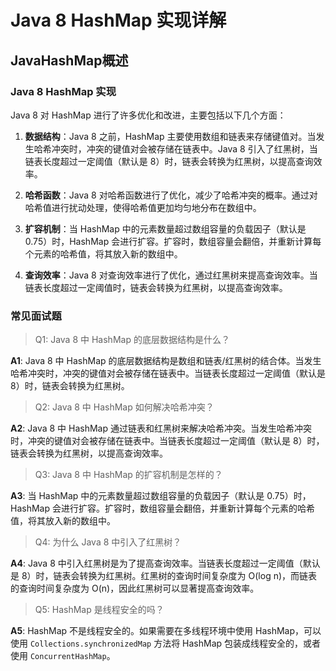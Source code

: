 # Java 8 HashMap 实现详解

## JavaHashMap概述

<!-- notecardId: 1735049283290 -->

### Java 8 HashMap 实现

Java 8 对 HashMap 进行了许多优化和改进，主要包括以下几个方面：

1. **数据结构**：Java 8 之前，HashMap 主要使用数组和链表来存储键值对。当发生哈希冲突时，冲突的键值对会被存储在链表中。Java 8 引入了红黑树，当链表长度超过一定阈值（默认是 8）时，链表会转换为红黑树，以提高查询效率。

2. **哈希函数**：Java 8 对哈希函数进行了优化，减少了哈希冲突的概率。通过对哈希值进行扰动处理，使得哈希值更加均匀地分布在数组中。

3. **扩容机制**：当 HashMap 中的元素数量超过数组容量的负载因子（默认是 0.75）时，HashMap 会进行扩容。扩容时，数组容量会翻倍，并重新计算每个元素的哈希值，将其放入新的数组中。

4. **查询效率**：Java 8 对查询效率进行了优化，通过红黑树来提高查询效率。当链表长度超过一定阈值时，链表会转换为红黑树，以提高查询效率。

### 常见面试题

> Q1: Java 8 中 HashMap 的底层数据结构是什么？

**A1**: Java 8 中 HashMap 的底层数据结构是数组和链表/红黑树的结合体。当发生哈希冲突时，冲突的键值对会被存储在链表中。当链表长度超过一定阈值（默认是 8）时，链表会转换为红黑树。

> Q2: Java 8 中 HashMap 如何解决哈希冲突？

**A2**: Java 8 中 HashMap 通过链表和红黑树来解决哈希冲突。当发生哈希冲突时，冲突的键值对会被存储在链表中。当链表长度超过一定阈值（默认是 8）时，链表会转换为红黑树，以提高查询效率。

> Q3: Java 8 中 HashMap 的扩容机制是怎样的？

**A3**: 当 HashMap 中的元素数量超过数组容量的负载因子（默认是 0.75）时，HashMap 会进行扩容。扩容时，数组容量会翻倍，并重新计算每个元素的哈希值，将其放入新的数组中。

> Q4: 为什么 Java 8 中引入了红黑树？

**A4**: Java 8 中引入红黑树是为了提高查询效率。当链表长度超过一定阈值（默认是 8）时，链表会转换为红黑树。红黑树的查询时间复杂度为 O(log n)，而链表的查询时间复杂度为 O(n)，因此红黑树可以显著提高查询效率。

> Q5: HashMap 是线程安全的吗？

**A5**: HashMap 不是线程安全的。如果需要在多线程环境中使用 HashMap，可以使用 `Collections.synchronizedMap` 方法将 HashMap 包装成线程安全的，或者使用 `ConcurrentHashMap`。
